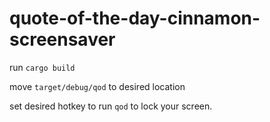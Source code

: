 # quote-of-the-day-cinnamon-screensaver

run `cargo build`

move `target/debug/qod` to desired location

set desired hotkey to run `qod` to lock your screen.
